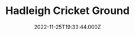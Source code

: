 ---
date: 2022-11-25T19:33:44.000Z
title: Hadleigh Cricket Ground
latitude: 52.04815814555403
longitude: 0.947034101284475
category: checkin
---
